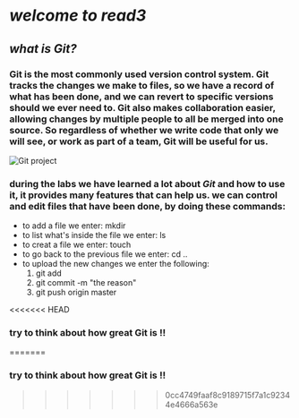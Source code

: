# *welcome to read3*

## *what is Git?*
### Git is the most commonly used version control system. Git tracks the changes we make to files, so we have a record of what has been done, and we can revert to specific versions should we ever need to. Git also makes collaboration easier, allowing changes by multiple people to all be merged into one source. So regardless of whether we write code that only we will see, or work as part of a team, Git will be useful for us.

 

![Git project](https://www.nobledesktop.com/image/blog/git-branches-merge.png)



### during the labs we have learned a lot about *Git* and how to use it, it provides many features that can help us. we can control and edit files that have been done, by doing these commands:
- to add a file we enter: mkdir
- to list what's inside the file we enter: ls
- to creat a file we enter: touch 
- to go back to the previous file we enter: cd .. 
- to upload the new changes we enter the following: 
    1. git add
    2. git commit -m "the reason"
    3. git push origin master 


<<<<<<< HEAD
 ### try to think about how great **Git** is !! 
=======
 ### try to think about how great **Git** is !!

 
>>>>>>> 0cc4749faaf8c9189715f7a1c92344e4666a563e
